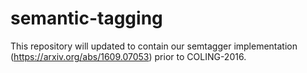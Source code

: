 # semantic-tagging
This repository will updated to contain our semtagger implementation (https://arxiv.org/abs/1609.07053) prior to COLING-2016.
